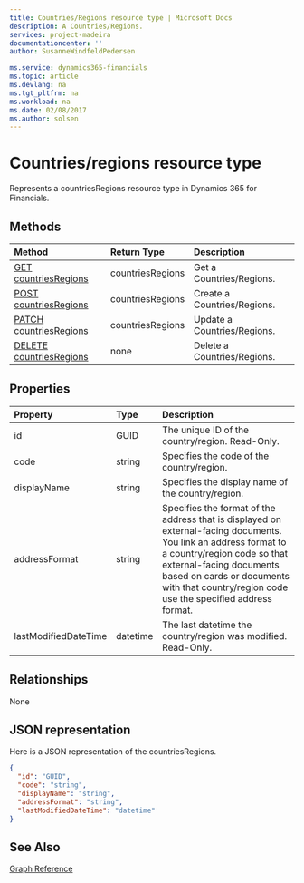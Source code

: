```yaml
---
title: Countries/Regions resource type | Microsoft Docs
description: A Countries/Regions.
services: project-madeira
documentationcenter: ''
author: SusanneWindfeldPedersen

ms.service: dynamics365-financials
ms.topic: article
ms.devlang: na
ms.tgt_pltfrm: na
ms.workload: na
ms.date: 02/08/2017
ms.author: solsen
---
```


# Countries/regions resource type
Represents a countriesRegions resource type in Dynamics 365 for Financials.

## Methods

| Method       | Return Type  |Description|
|:---------------|:--------|:----------|
|[GET countriesRegions](../api/dynamics_get_countriesregions.md)|countriesRegions|Get a Countries/Regions.|
|[POST countriesRegions](../api/dynamics_create_countriesregions.md)|countriesRegions|Create a Countries/Regions.|
|[PATCH countriesRegions](../api/dynamics_update_countriesregions.md)|countriesRegions|Update a Countries/Regions.|
|[DELETE countriesRegions](../api/dynamics_delete_countriesregions.md)|none|Delete a Countries/Regions.|

## Properties
| Property	   | Type	|Description|
|:---------------|:--------|:----------|
|id|GUID|The unique ID of the country/region. Read-Only.|
|code|string|Specifies the code of the country/region.|
|displayName|string|Specifies the display name of the country/region.|
|addressFormat|string|Specifies the format of the address that is displayed on external-facing documents. You link an address format to a country/region code so that external-facing documents based on cards or documents with that country/region code use the specified address format.|
|lastModifiedDateTime|datetime|The last datetime the country/region was modified. Read-Only.|  


## Relationships
None

## JSON representation

Here is a JSON representation of the countriesRegions.


```json
{
  "id": "GUID",
  "code": "string",
  "displayName": "string",
  "addressFormat": "string",
  "lastModifiedDateTime": "datetime"
}

```

## See Also
[Graph Reference](../api/dynamics_graph_reference.md)  
